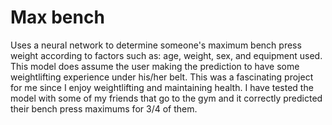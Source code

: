 # Max bench

Uses a neural network to determine someone's maximum bench press weight according to factors such as: age, weight, sex, and equipment used. This model does assume the user making the prediction to have some weightlifting experience under his/her belt. This was a fascinating project for me since I enjoy weightlifting and maintaining health. I have tested the model with some of my friends that go to the gym and it correctly predicted their bench press maximums for 3/4 of them. 

